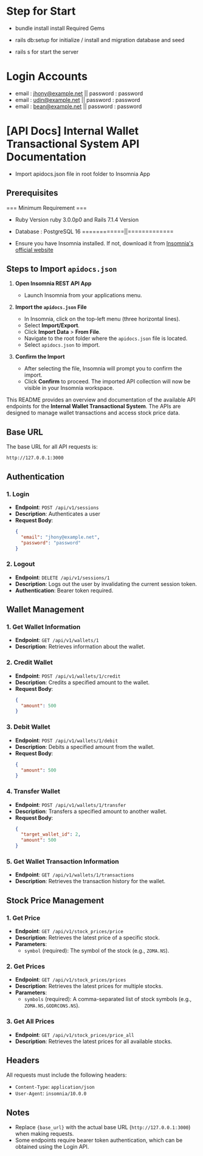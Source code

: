 # Step for Start
- bundle install
install Required Gems

- rails db:setup
for initialize / install and migration database and seed

- rails s
for start the server

# Login Accounts
- email : jhony@example.net || password : password
- email : udin@example.net || password : password
- email : bean@example.net || password : password 

# [API Docs] Internal Wallet Transactional System API Documentation
- Import apidocs.json file in root folder to Insomnia App

## Prerequisites

=== Minimum Requirement ===
- Ruby Version ruby 3.0.0p0 and Rails 7.1.4 Version
- Database : PostgreSQL 16
============||=============

- Ensure you have Insomnia installed. If not, download it from [Insomnia's official website](https://insomnia.rest/download)

## Steps to Import `apidocs.json`

1. **Open Insomnia REST API App**
   - Launch Insomnia from your applications menu.

2. **Import the `apidocs.json` File**
   - In Insomnia, click on the top-left menu (three horizontal lines).
   - Select **Import/Export**.
   - Click **Import Data** > **From File**.
   - Navigate to the root folder where the `apidocs.json` file is located.
   - Select `apidocs.json` to import.

3. **Confirm the Import**
   - After selecting the file, Insomnia will prompt you to confirm the import.
   - Click **Confirm** to proceed. The imported API collection will now be visible in your Insomnia workspace.

This README provides an overview and documentation of the available API endpoints for the **Internal Wallet Transactional System**. The APIs are designed to manage wallet transactions and access stock price data.

## Base URL

The base URL for all API requests is:

```
http://127.0.0.1:3000
```

## Authentication

### 1. Login

- **Endpoint**: `POST /api/v1/sessions`
- **Description**: Authenticates a user
- **Request Body**:
  ```json
  {
    "email": "jhony@example.net",
    "password": "password"
  }
  ```

### 2. Logout

- **Endpoint**: `DELETE /api/v1/sessions/1`
- **Description**: Logs out the user by invalidating the current session token.
- **Authentication**: Bearer token required.

## Wallet Management

### 1. Get Wallet Information

- **Endpoint**: `GET /api/v1/wallets/1`
- **Description**: Retrieves information about the wallet.

### 2. Credit Wallet

- **Endpoint**: `POST /api/v1/wallets/1/credit`
- **Description**: Credits a specified amount to the wallet.
- **Request Body**:
  ```json
  {
    "amount": 500
  }
  ```

### 3. Debit Wallet

- **Endpoint**: `POST /api/v1/wallets/1/debit`
- **Description**: Debits a specified amount from the wallet.
- **Request Body**:
  ```json
  {
    "amount": 500
  }
  ```

### 4. Transfer Wallet

- **Endpoint**: `POST /api/v1/wallets/1/transfer`
- **Description**: Transfers a specified amount to another wallet.
- **Request Body**:
  ```json
  {
    "target_wallet_id": 2,
    "amount": 500
  }
  ```

### 5. Get Wallet Transaction Information

- **Endpoint**: `GET /api/v1/wallets/1/transactions`
- **Description**: Retrieves the transaction history for the wallet.

## Stock Price Management

### 1. Get Price

- **Endpoint**: `GET /api/v1/stock_prices/price`
- **Description**: Retrieves the latest price of a specific stock.
- **Parameters**:
  - `symbol` (required): The symbol of the stock (e.g., `ZOMA.NS`).

### 2. Get Prices

- **Endpoint**: `GET /api/v1/stock_prices/prices`
- **Description**: Retrieves the latest prices for multiple stocks.
- **Parameters**:
  - `symbols` (required): A comma-separated list of stock symbols (e.g., `ZOMA.NS,GODRCONS.NS`).

### 3. Get All Prices

- **Endpoint**: `GET /api/v1/stock_prices/price_all`
- **Description**: Retrieves the latest prices for all available stocks.

## Headers

All requests must include the following headers:

- `Content-Type`: `application/json`
- `User-Agent`: `insomnia/10.0.0`

## Notes

- Replace `{base_url}` with the actual base URL (`http://127.0.0.1:3000`) when making requests.
- Some endpoints require bearer token authentication, which can be obtained using the Login API.
